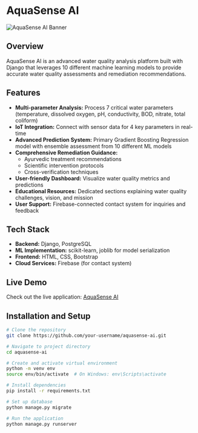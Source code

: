 # AquaSense AI

![AquaSense AI Banner](https://github.com/user-attachments/assets/6f9fd12a-c29d-44e3-9384-b22361716c78)

## Overview
AquaSense AI is an advanced water quality analysis platform built with Django that leverages 10 different machine learning models to provide accurate water quality assessments and remediation recommendations.

## Features
- **Multi-parameter Analysis:** Process 7 critical water parameters (temperature, dissolved oxygen, pH, conductivity, BOD, nitrate, total coliform)
- **IoT Integration:** Connect with sensor data for 4 key parameters in real-time
- **Advanced Prediction System:** Primary Gradient Boosting Regression model with ensemble assessment from 10 different ML models
- **Comprehensive Remediation Guidance:**
  - Ayurvedic treatment recommendations
  - Scientific intervention protocols
  - Cross-verification techniques
- **User-friendly Dashboard:** Visualize water quality metrics and predictions
- **Educational Resources:** Dedicated sections explaining water quality challenges, vision, and mission
- **User Support:** Firebase-connected contact system for inquiries and feedback

## Tech Stack
- **Backend:** Django, PostgreSQL
- **ML Implementation:** scikit-learn, joblib for model serialization
- **Frontend:** HTML, CSS, Bootstrap
- **Cloud Services:** Firebase (for contact system)

## Live Demo
Check out the live application: [AquaSense AI](https://aquasense-ai.onrender.com/)

## Installation and Setup
```bash
# Clone the repository
git clone https://github.com/your-username/aquasense-ai.git

# Navigate to project directory
cd aquasense-ai

# Create and activate virtual environment
python -m venv env
source env/bin/activate  # On Windows: env\Scripts\activate

# Install dependencies
pip install -r requirements.txt

# Set up database
python manage.py migrate

# Run the application
python manage.py runserver
